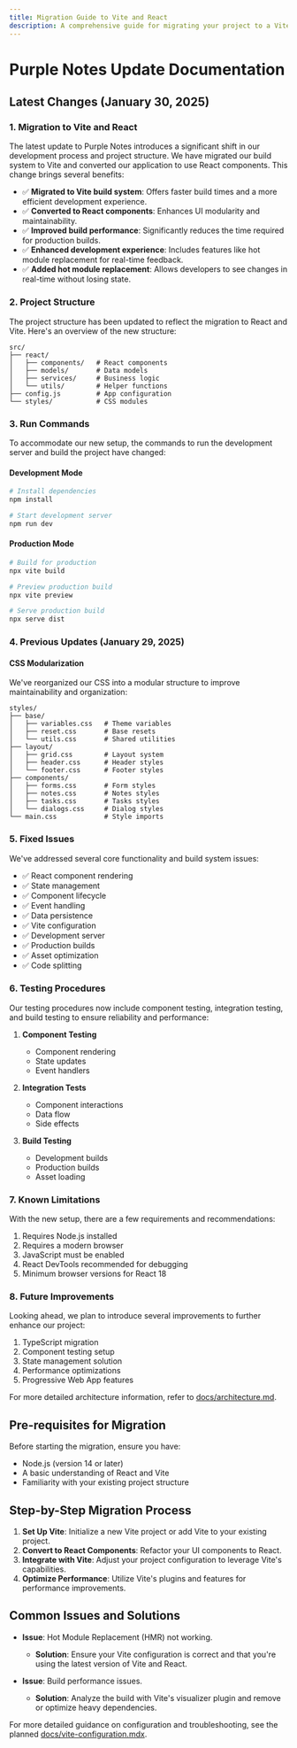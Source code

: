 ```yaml
---
title: Migration Guide to Vite and React
description: A comprehensive guide for migrating your project to a Vite and React-based setup, including step-by-step instructions, necessary tooling, and troubleshooting advice.
---
```


# Purple Notes Update Documentation

## Latest Changes (January 30, 2025)

### 1. Migration to Vite and React

The latest update to Purple Notes introduces a significant shift in our development process and project structure. We have migrated our build system to Vite and converted our application to use React components. This change brings several benefits:

- ✅ **Migrated to Vite build system**: Offers faster build times and a more efficient development experience.
- ✅ **Converted to React components**: Enhances UI modularity and maintainability.
- ✅ **Improved build performance**: Significantly reduces the time required for production builds.
- ✅ **Enhanced development experience**: Includes features like hot module replacement for real-time feedback.
- ✅ **Added hot module replacement**: Allows developers to see changes in real-time without losing state.

### 2. Project Structure

The project structure has been updated to reflect the migration to React and Vite. Here's an overview of the new structure:

```plaintext
src/
├── react/
│   ├── components/   # React components
│   ├── models/       # Data models
│   ├── services/     # Business logic
│   └── utils/        # Helper functions
├── config.js         # App configuration
└── styles/           # CSS modules
```

### 3. Run Commands

To accommodate our new setup, the commands to run the development server and build the project have changed:

#### Development Mode

```bash
# Install dependencies
npm install

# Start development server
npm run dev
```

#### Production Mode

```bash
# Build for production
npx vite build

# Preview production build
npx vite preview

# Serve production build
npx serve dist
```

### 4. Previous Updates (January 29, 2025)

#### CSS Modularization

We've reorganized our CSS into a modular structure to improve maintainability and organization:

```plaintext
styles/
├── base/
│   ├── variables.css   # Theme variables
│   ├── reset.css       # Base resets
│   └── utils.css       # Shared utilities
├── layout/
│   ├── grid.css        # Layout system
│   ├── header.css      # Header styles
│   └── footer.css      # Footer styles
├── components/
│   ├── forms.css       # Form styles
│   ├── notes.css       # Notes styles
│   ├── tasks.css       # Tasks styles
│   └── dialogs.css     # Dialog styles
└── main.css            # Style imports
```

### 5. Fixed Issues

We've addressed several core functionality and build system issues:

- ✅ React component rendering
- ✅ State management
- ✅ Component lifecycle
- ✅ Event handling
- ✅ Data persistence
- ✅ Vite configuration
- ✅ Development server
- ✅ Production builds
- ✅ Asset optimization
- ✅ Code splitting

### 6. Testing Procedures

Our testing procedures now include component testing, integration testing, and build testing to ensure reliability and performance:

1. **Component Testing**
   - Component rendering
   - State updates
   - Event handlers

2. **Integration Tests**
   - Component interactions
   - Data flow
   - Side effects

3. **Build Testing**
   - Development builds
   - Production builds
   - Asset loading

### 7. Known Limitations

With the new setup, there are a few requirements and recommendations:

1. Requires Node.js installed
2. Requires a modern browser
3. JavaScript must be enabled
4. React DevTools recommended for debugging
5. Minimum browser versions for React 18

### 8. Future Improvements

Looking ahead, we plan to introduce several improvements to further enhance our project:

1. TypeScript migration
2. Component testing setup
3. State management solution
4. Performance optimizations
5. Progressive Web App features

For more detailed architecture information, refer to [docs/architecture.md](/docs/architecture.md).

## Pre-requisites for Migration

Before starting the migration, ensure you have:

- Node.js (version 14 or later)
- A basic understanding of React and Vite
- Familiarity with your existing project structure

## Step-by-Step Migration Process

1. **Set Up Vite**: Initialize a new Vite project or add Vite to your existing project.
2. **Convert to React Components**: Refactor your UI components to React.
3. **Integrate with Vite**: Adjust your project configuration to leverage Vite's capabilities.
4. **Optimize Performance**: Utilize Vite's plugins and features for performance improvements.

## Common Issues and Solutions

- **Issue**: Hot Module Replacement (HMR) not working.
  - **Solution**: Ensure your Vite configuration is correct and that you're using the latest version of Vite and React.

- **Issue**: Build performance issues.
  - **Solution**: Analyze the build with Vite's visualizer plugin and remove or optimize heavy dependencies.

For more detailed guidance on configuration and troubleshooting, see the planned [docs/vite-configuration.mdx](/docs/vite-configuration.mdx).